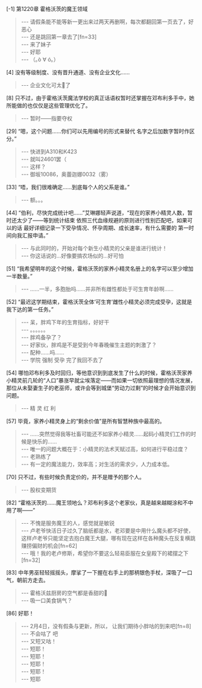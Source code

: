 
[-1] 第1220章 霍格沃茨的魔王领域
>--- 请假条能不能等新一更出来过两天再删啊，每次都翻回第一页去了，好恶心<br>
>--- 还是跳回第一章去了[fn=33]<br>
>--- 来了妹子<br>
>--- 好耶<br>
>--- （｡ò ∀ ó｡）<br>

[4] 没有等级制度、没有晋升通道、没有企业文化……
>--- 企业文化可太🌿了<br>

[8] 只不过，由于霍格沃茨魔法学校的真正话语权暂时还掌握在邓布利多手中，她所能做的也仅仅是这些管理优化了。
>--- 暂时——指要夺权<br>

[29] “嗯，这个问题……你们可以先用编号的形式来替代 名字之后加数字暂时作区分。”
>--- 快进到A310和K423<br>
>--- 就叫24601罢（<br>
>--- 这样？<br>
>--- 御坂10086，奥蕾迦娜0032（雾）<br>

[33] “唔，我们很难确定……到底每个人的父系是谁。”
>--- 额。。。<br>

[44] “伯利，尽快完成统计吧……”艾琳娜轻声说道，“现在的家养小精灵人数，暂时还太少了——等到统计结束 依照三代血缘规避的原则进行性别匹配吧，如果可以的话 最好详细记录一下受孕情况、怀孕周期、成长速率，有什么需要的 第一时间向我汇报申请。”
>--- 与此同时的，开始对每个新生小精灵的父亲是谁进行统计！<br>
>--- 你这话说的…好像要搞农场似的…好可怕<br>

[51] “我希望明年的这个时候，霍格沃茨的家养小精灵名册上的名字可以至少增加一半数量。”
>--- ……一半，多胞胎吗……并非所有雌性都处于可生育年龄啊……<br>

[52] “最迟这学期结束，霍格沃茨全体‘可生育’雌性小精灵必须完成受孕，这就是我下达的第一任务。”
>--- 呆，胖鸡下年的生育指标，好好干<br>
>--- 。。。。。。<br>
>--- 胖鸡备孕了？<br>
>--- 好家伙，胖鸡是不是受到今年春晚催生主题的刺激了？<br>
>--- 配种……吗……<br>
>--- 学院 强制 受孕  完了我回不去了<br>

[54] 哪怕邓布利多及时回归，等他意识到到底发生了什么的时候，霍格沃茨家养小精灵前几轮的“人口”暴涨早就尘埃落定——而如果一切依照最理想的情况发展，那位从未娶妻生子的老巫师，或许会等到城堡“劳动力过剩”的时候才会开始意识到问题。
>--- 精 灵 红 利<br>

[57] 毕竟，家养小精灵身上的“剩余价值”是所有智慧种族中最高的。
>--- ……突然觉得我等社畜可能还不如家养小精灵……起码小精灵们工作的时候是快乐的……<br>
>--- 唯一的问题大概在于：小精灵的法术天赋过高，如何进行平稳过度？<br>
>--- 老熟练了<br>
>--- 有一定的魔法能力，效率高；对生活的需求少，人力成本低。<br>

[70] 只不过，有些时候负责定价的，并不是赠予的那个人。
>--- 股权变期货<br>

[82] “霍格沃茨的……魔王领地么？邓布利多这个老家伙，真是越来越糊涂和不中用了啊——”
>--- 不愧是服务魔王的人，感觉就是敏锐<br>
>--- 卢老爷快活日子过久了脑纸都是水，老邓要是中用什么魔头都不好使，这样卢老爷只能坚定去抱白魔王大腿，哪有现在这样在各种魔头在反复横跳赚捞偏财的机会[fn=62]<br>
>--- 哦！我的老卢修斯，希望你不要这么轻易臣服在女皇殿下的裙摆之下[fn=32]<br>

[83] 中年男巫轻轻摇摇头，摩挲了一下握在右手上的那柄银色手杖，深吸了一口气，朝前方走去。
>--- 霍格沃兹厨房的空气都是香甜的🐶<br>
>--- 吸一口美食锅气？<br>

[86] 好耶！
>--- 2月4日，没有假条与更新，所以，
让我们期待小胖咕的到来吧[fn=8]<br>
>--- 不会咕了 吧<br>
>--- 又短又咕！<br>
>--- 短耶！<br>
>--- 短耶！<br>
>--- 短耶！<br>
>--- 短耶！<br>
>--- 短耶<br>
